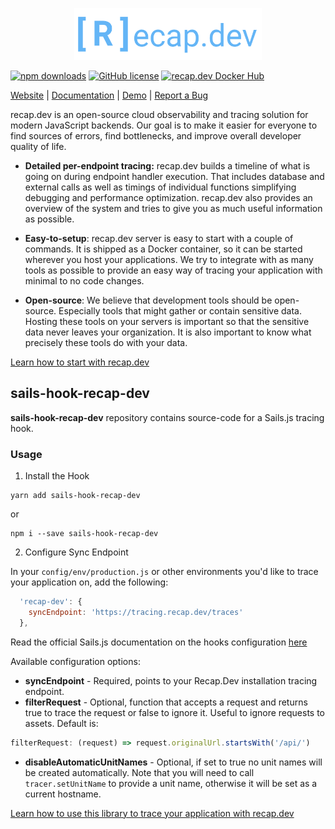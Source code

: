 <p align="center">
  <a href="https://recap.dev" target="_blank" align="center">
    <img src=".github/assets/logo.svg" width="300">
  </a>
  <br />
</p>

[![npm downloads](https://img.shields.io/npm/dw/sails-hook-recap-dev)](https://www.npmjs.com/package/sails-hook-recap-dev) [![GitHub license](https://img.shields.io/badge/license-MIT-blue.svg)](https://github.com/infinite-cat/sails-hook-recap-dev/blob/master/LICENSE) [![recap.dev Docker Hub](https://img.shields.io/badge/Docker%20Hub-recapdev%2Fserver-informational "recap.dev Docker Hub")](https://hub.docker.com/repository/docker/recapdev/server)

[Website](https://recap.dev) | [Documentation](https://recap.dev/docs/) | [Demo](https://demo.recap.dev/) | [Report a Bug](https://github.com/infinite-cat/recap.dev-server/issues/new)


recap.dev is an open-source cloud observability and tracing solution for modern JavaScript backends. Our goal is to make it easier for everyone to find sources of errors, find bottlenecks, and improve overall developer quality of life.

* **Detailed per-endpoint tracing:** recap.dev builds a timeline of what is going on during endpoint handler execution.
  That includes database and external calls as well as timings of individual functions simplifying debugging and performance optimization.
  recap.dev also provides an overview of the system and tries to give you as much useful information as possible.

* **Easy-to-setup**: recap.dev server is easy to start with a couple of commands. It is shipped as a Docker container, so it can be
  started wherever you host your applications. We try to integrate with as many tools as possible to provide an easy way of tracing your application with minimal to no code changes.

* **Open-source**: We believe that development tools should be open-source. Especially tools that might gather or contain sensitive data.
  Hosting these tools on your servers is important so that the sensitive data never leaves your organization. It is also important to know what precisely these tools do with your data.

[Learn how to start with recap.dev](https://recap.dev/docs/)

## sails-hook-recap-dev

**sails-hook-recap-dev** repository contains source-code for a Sails.js tracing hook. 

### Usage

1. Install the Hook

```shell
yarn add sails-hook-recap-dev
```

or

```shell
npm i --save sails-hook-recap-dev
```

2. Configure Sync Endpoint

In your `config/env/production.js` or other environments you'd like to trace your application on, add the following:
```javascript
  'recap-dev': {
    syncEndpoint: 'https://tracing.recap.dev/traces'
  },
```

Read the official Sails.js documentation on the hooks configuration [here](https://sailsjs.com/documentation/concepts/extending-sails/hooks/using-hooks#?configuring-a-hook)

Available configuration options:

- **syncEndpoint** - Required, points to your Recap.Dev installation tracing endpoint.
- **filterRequest** - Optional, function that accepts a request and returns true to trace the request or false to ignore it. Useful to ignore requests to assets. Default is:

```javascript
filterRequest: (request) => request.originalUrl.startsWith('/api/')
```

- **disableAutomaticUnitNames** - Optional, if set to true no unit names will be created automatically. 
  Note that you will need to call `tracer.setUnitName` to provide a unit name, otherwise it will be set as a current hostname.

[Learn how to use this library to trace your application with recap.dev](https://recap.dev/docs/tracing)
